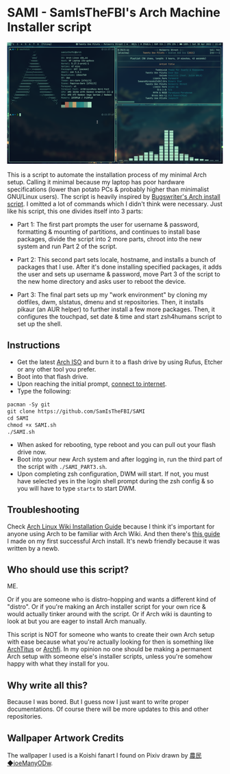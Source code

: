 # SAMI - SamIsTheFBI's Arch Machine Installer script

![The RAM usage is high because of 8 different tabs in Chromium](https://github.com/SamIsTheFBI/SAMI/blob/screenshots/Screenshot_30Apr2022_134047.png)

This is a script to automate the installation process of my minimal Arch setup. Calling it minimal because my laptop has poor hardware specifications (lower than potato PCs & probably higher than minimalist GNU/Linux users). The script is heavily inspired by [Bugswriter's Arch install script](https://github.com/Bugswriter/arch-linux-magic). I omitted a lot of commands which I didn't think were necessary. Just like his script, this one divides itself into 3 parts:

- Part 1: The first part prompts the user for username & password, formatting & mounting of partitions, and continues to install base packages, divide the script into 2 more parts, chroot into the new system and run Part 2 of the script.

- Part 2: This second part sets locale, hostname, and installs a bunch of packages that I use. After it's done installing specified packages, it adds the user and sets up username & password, move Part 3 of the script to the new home directory and asks user to reboot the device.

- Part 3: The final part sets up my "work environment" by cloning my dotfiles, dwm, slstatus, dmenu and st repositories. Then, it installs pikaur (an AUR helper) to further install a few more packages. Then, it configures the touchpad, set date & time and start zsh4humans script to set up the shell.

## Instructions

- Get the latest [Arch ISO](https://archlinux.org/download/) and burn it to a flash drive by using Rufus, Etcher or any other tool you prefer.
- Boot into that flash drive.
- Upon reaching the initial prompt, [connect to internet](https://wiki.archlinux.org/title/installation_guide#Connect_to_the_internet).
- Type the following:

```
pacman -Sy git
git clone https://github.com/SamIsTheFBI/SAMI
cd SAMI
chmod +x SAMI.sh
./SAMI.sh
```
- When asked for rebooting, type reboot and you can pull out your flash drive now.
- Boot into your new Arch system and after logging in, run the third part of the script with `./SAMI_PART3.sh`.
- Upon completing zsh configuration, DWM will start. If not, you must have selected yes in the login shell prompt during the zsh config & so you will have to type `startx` to start DWM.

## Troubleshooting

Check [Arch Linux Wiki Installation Guide](https://wiki.archlinux.org/title/installation_guide) because I think it's important for anyone using Arch to be familiar with Arch Wiki. And then there's [this guide](https://telegra.ph/Installing-Arch-Linux-03-24) I made on my first successful Arch install. It's newb friendly because it was written by a newb. 

## Who should use this script?

ME.

Or if you are someone who is distro-hopping and wants a different kind of "distro". Or if you're making an Arch installer script for your own rice & would actually tinker around with the script. Or if Arch wiki is daunting to look at but you are eager to install Arch manually.

This script is NOT for someone who wants to create their own Arch setup with ease because what you're actually looking for then is something like [ArchTitus](https://github.com/ChrisTitusTech/ArchTitus) or [Archfi](https://github.com/MatMoul/archfi). In my opinion no one should be making a permanent Arch setup with someone else's installer scripts, unless you're somehow happy with what they install for you.

## Why write all this?

Because I was bored. But I guess now I just want to write proper documentations. Of course there will be more updates to this and other repositories.

## Wallpaper Artwork Credits

The wallpaper I used is a Koishi fanart I found on Pixiv drawn by [農民◆joeManyODw](https://www.pixiv.net/en/users/1568891).
